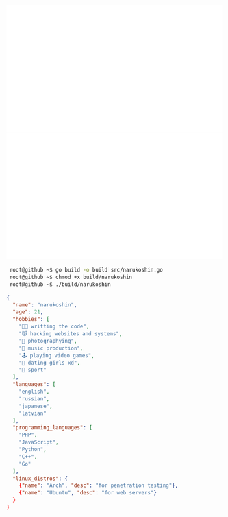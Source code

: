 ![](https://raw.githubusercontent.com/narukoshin/github-stats/master/generated/overview.svg#gh-dark-mode-only)
![](https://raw.githubusercontent.com/narukoshin/github-stats/master/generated/languages.svg#gh-dark-mode-only)

 
 ```sh
  root@github ~$ go build -o build src/narukoshin.go
  root@github ~$ chmod +x build/narukoshin
  root@github ~$ ./build/narukoshin
  ```                                                                                                       
```json
{
  "name": "narukoshin",
  "age": 21,
  "hobbies": [
    "👨‍💻 writting the code",
    "😾 hacking websites and systems",
    "🤳 photographying",
    "🎹 music production",
    "🕹 playing video games",
    "🌹 dating girls xd",
    "🤸 sport"
  ],
  "languages": [
    "english",
    "russian",
    "japanese",
    "latvian"
  ],
  "programming_languages": [
    "PHP",
    "JavaScript",
    "Python",
    "C++",
    "Go"
  ],
  "linux_distros": {
    {"name": "Arch", "desc": "for penetration testing"},
    {"name": "Ubuntu", "desc": "for web servers"}
  }
}
```

